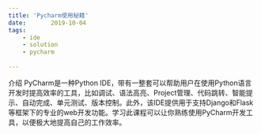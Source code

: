 ```yaml
---
title: 'Pycharm使用秘籍'
date:       2019-10-04
tags:
	- ide
	- solution
	- pycharm
	
---
```

  
<script>
window.location.href='https://www.luffycity.com/free/39';
</script>



介绍
PyCharm是一种Python IDE，带有一整套可以帮助用户在使用Python语言开发时提高效率的工具，比如调试、语法高亮、Project管理、代码跳转、智能提示、自动完成、单元测试、版本控制。此外，该IDE提供用于支持Django和Flask等框架下的专业的web开发功能。学习此课程可以让你熟练使用PyCharm开发工具，以便极大地提高自己的工作效率。